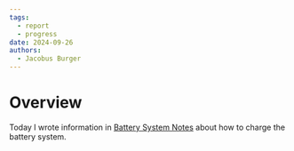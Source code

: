 ```yaml
---
tags:
  - report
  - progress
date: 2024-09-26
authors:
  - Jacobus Burger
---
```


# Overview
Today I wrote information in [Battery System Notes](Resources/Battery%20System%20Notes.md) about how to charge the battery system.